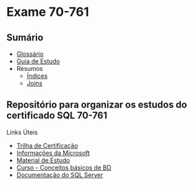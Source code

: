 # Exame 70-761

## Sumário

- [Glossário](GLOSSARIO.md)
- [Guia de Estudo](MATRIZ_CURRICULAR.md)
- Resumos
   - [Índices](RESUMOS/INDICES.md)
   - [Joins](RESUMOS/JOIN.md)

## Repositório para organizar os estudos do certificado SQL 70-761

Links Úteis

* [Trilha de Certificação](https://www.microsoft.com/pt-br/learning/mcsa-sql2016-database-development-certification.aspx)
* [Informações da Microsoft](https://www.microsoft.com/pt-br/learning/exam-70-761.aspx)
* [Material de Estudo](https://www.mssqltips.com/sqlservertip/4644/sql-server-exam-70761-study-material-for-querying-data-with-transactsql)
* [Curso - Conceitos básicos de BD](https://mva.microsoft.com/pt-br/training-courses/conceitos-bsicos-de-bancos-de-dados-8243?l=oQmVTV77_3904984382)
* [Documentação do SQL Server](https://docs.microsoft.com/pt-br/sql/sql-server/)
